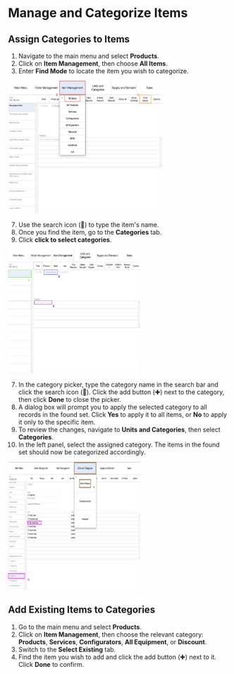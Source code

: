 # Manage and Categorize Items
## Assign Categories to Items

1. Navigate to the main menu and select **Products**.
2. Click on **Item Management**, then choose **All Items**.
3. Enter **Find Mode** to locate the item you wish to categorize. 

<img src="https://github.com/Fx-Professional-Services/HorizonDocs/blob/staging/Horizon%20User%20Guide/00%20Assets/40_assign_categories_to_items_2_3.png" width="350" height="300">

7. Use the search icon (🔎) to type the item's name.
8. Once you find the item, go to the **Categories** tab.
9. Click **click to select categories**.

<img src="https://github.com/Fx-Professional-Services/HorizonDocs/blob/staging/Horizon%20User%20Guide/00%20Assets/41_assign_categories_to_items_4_5_6.png" width="300" height="280">

7. In the category picker, type the category name in the search bar and click the search icon (🔎). Click the add button (✚) next to the category, then click **Done** to close the picker.
8. A dialog box will prompt you to apply the selected category to all records in the found set. Click **Yes** to apply it to all items, or **No** to apply it only to the specific item.
9. To review the changes, navigate to **Units and Categories**, then select **Categories**.
10. In the left panel, select the assigned category. The items in the found set should now be categorized accordingly.

<img src="https://github.com/Fx-Professional-Services/HorizonDocs/blob/staging/Horizon%20User%20Guide/00%20Assets/42_assign_categories_to_items_9_10.png" width="300" height="290">

## Add Existing Items to Categories

1. Go to the main menu and select **Products**.
2. Click on **Item Management**, then choose the relevant category: **Products**, **Services**, **Configurators**, **All Equipment**, or **Discount**.
3. Switch to the **Select Existing** tab.
4. Find the item you wish to add and click the add button (✚) next to it. Click **Done** to confirm.
